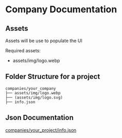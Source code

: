 # Company Documentation

## Assets

Assets will be use to populate the UI

Required assets:

- assets/img/logo.webp

## Folder Structure for a project
```
companies/your_company
├── assets/img/logo.webp
├── (assets/img/logo.svg)
├── info.json
```

## Json Documentation

[companies/your_project/info.json](https://github.com/flutter-belgium/made_in_flutter_belgium_data/blob/main/examples/companies/info.md)